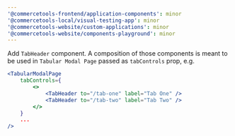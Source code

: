 ```yaml
---
'@commercetools-frontend/application-components': minor
'@commercetools-local/visual-testing-app': minor
'@commercetools-website/custom-applications': minor
'@commercetools-website/components-playground': minor
---
```


Add `TabHeader` component. A composition of those components is meant to be used in `Tabular Modal Page` passed as `tabControls` prop, e.g.

```jsx
<TabularModalPage
    tabControls={
        <>
            <TabHeader to="/tab-one" label="Tab One" />
            <TabHeader to="/tab-two" label="Tab Two" />
        </>
    }
    ...
/>
```
